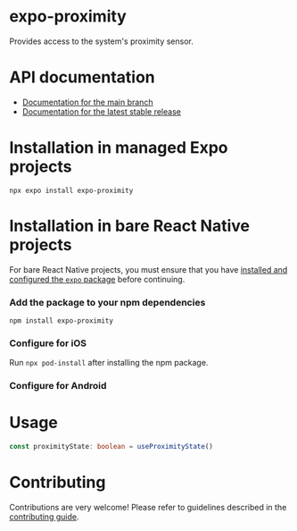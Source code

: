 # expo-proximity

Provides access to the system's proximity sensor.

# API documentation

- [Documentation for the main branch](https://github.com/expo/expo/blob/main/docs/pages/versions/unversioned/sdk/proximity.md)
- [Documentation for the latest stable release](https://docs.expo.dev/versions/latest/sdk/proximity/)

# Installation in managed Expo projects

```
npx expo install expo-proximity
```

# Installation in bare React Native projects

For bare React Native projects, you must ensure that you have [installed and configured the `expo` package](https://docs.expo.dev/bare/installing-expo-modules/) before continuing.

### Add the package to your npm dependencies

```
npm install expo-proximity
```

### Configure for iOS

Run `npx pod-install` after installing the npm package.

### Configure for Android

# Usage

```ts
const proximityState: boolean = useProximityState()
```

# Contributing

Contributions are very welcome! Please refer to guidelines described in the [contributing guide](https://github.com/expo/expo#contributing).
